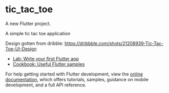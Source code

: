 # tic_tac_toe

A new Flutter project.

A simple tic tac toe application

Design gotten from dribble: https://dribbble.com/shots/21208939-Tic-Tac-Toe-UI-Design

- [Lab: Write your first Flutter app](https://docs.flutter.dev/get-started/codelab)
- [Cookbook: Useful Flutter samples](https://docs.flutter.dev/cookbook)

For help getting started with Flutter development, view the
[online documentation](https://docs.flutter.dev/), which offers tutorials,
samples, guidance on mobile development, and a full API reference.
